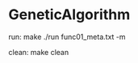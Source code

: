 # GeneticAlgorithm

run:
  make
  ./run func01_meta.txt <count of generations to execute> -m <mutation percentage>
  
clean:
  make clean
